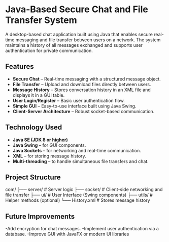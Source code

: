 # Java-Based Secure Chat and File Transfer System

A desktop-based chat application built using Java that enables secure real-time messaging and file transfer between users on a network. The system maintains a history of all messages exchanged and supports user authentication for private communication.


## Features

- **Secure Chat** – Real-time messaging with a structured message object.
- **File Transfer** – Upload and download files directly between users.
- **Message History** – Stores conversation history in an XML file and displays it in a GUI table.
- **User Login/Register** – Basic user authentication flow.
- **Simple GUI** – Easy-to-use interface built using Java Swing.
- **Client-Server Architecture** – Robust socket-based communication.


## Technology Used

- **Java SE (JDK 8 or higher)**
- **Java Swing** – for GUI components.
- **Java Sockets** – for networking and real-time communication.
- **XML** – for storing message history.
- **Multi-threading** – to handle simultaneous file transfers and chat.


## Project Structure

com/
├── server/           # Server logic
├── socket/           # Client-side networking and file transfer
├── ui/               # User Interface (Swing components)
├── utils/            # Helper methods (optional)
└── History.xml       # Stores message history


## Future Improvements

-Add encryption for chat messages.
-Implement user authentication via a database.
-Improve GUI with JavaFX or modern UI libraries
